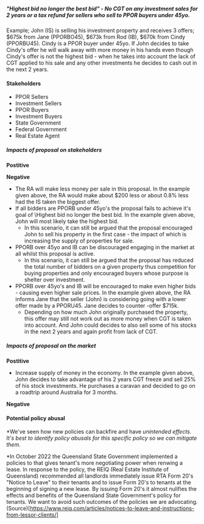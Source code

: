 ##### "Highest bid no longer the best bid" - No CGT on any investment sales for 2 years or a tax refund for sellers who sell to PPOR buyers under 45yo.


Example; John (IS) is selling his investment property and receives 3 offers; $675k from Jane (PPORBO45), $673k from Rod (IB), $670k from Cindy (PPORBU45). Cindy is a PPOR buyer under 45yo. If John decides to take Cindy's offer he will walk away with more money in his hands even though Cindy's offer is not the highest bid - when he takes into account the lack of CGT applied to his sale and any other investments he decides to cash out in the next 2 years.


#### Stakeholders

- PPOR Sellers
- Investment Sellers
- PPOR Buyers
- Investment Buyers
- State Government
- Federal Government
- Real Estate Agent

##### Impacts of proposal on stakeholders

**Postitive**


**Negative**

- The RA will make less money per sale in this proposal. In the example given above, the RA would make about $200 less or about 0.8% less had the IS taken the biggest offer.
- If all bidders are PPORB under 45yo's the proposal fails to achieve it's goal of \Highest bid no longer the best bid\. In the example given above, John will most likely take the highest bid.
    - In this scenario, it can still be argued that the proposal encouraged John to sell his property in the first case - the impact of which is increasing the supply of properties for sale.
- PPORB over 45yo and IB can be discouraged engaging in the market at all whilst this proposal is active. 
    - In this scenario, it can still be argued that the proposal has reduced the total number of bidders on a given property thus competition for buying properties and only encouraged buyers whose purpose is shelter over investment.
- PPORB over 45yo's and IB will be encouraged to make even higher bids - causing even higher sale prices. In the example given above, the RA informs Jane that the seller (John) is considering going with a lower offer made by a PPORU45. Jane decides to counter -offer $715k. 
    - Depending on how much John originally purchased the property, this offer may still not work out as more money when CGT is taken into account. And John could decides to also sell some of his stocks in the next 2 years and again profit from lack of CGT.


##### Impacts of proposal on the market

**Postitive**
- Increase supply of money in the economy. In the example given above, John decides to take advantage of his 2 years CGT freeze and sell 25% of his stock investments. He purchases a caravan and decided to go on a roadtrip around Australia for 3 months.

**Negative**


#### Potential policy abusal

*We've seen how new policies can backfire and have *unintended effects. It's best to identify policy abusals for this specific policy so we can mitigate them.*

\*In October 2022 the Queensland State Government implemented a policies to that gives tenant's more negotiating power when renwing a lease. In response to the policy, the REIQ (Real Estate Institute of Queensland) recommended all landlords immediately issue RTA Form 20's "Notice to Leave" to their tenants and to issue Form 20's to tenants at the beginning of signing a new lease. By issuing Form 20's it almost nulifies the effects and benefits of the Queensland State Government's policy for tenants. We want to avoid such outcomes of the policies we are advocating. (Source)[https://www.reiq.com/articles/notices-to-leave-and-instructions-from-lessor-clients/]